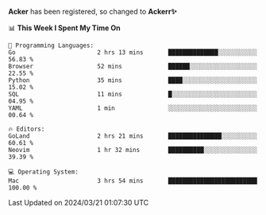 **Acker** has been registered, so changed to **Ackerr✨**

<!--START_SECTION:waka-->
📊 **This Week I Spent My Time On** 

```text
💬 Programming Languages: 
Go                       2 hrs 13 mins       ██████████████░░░░░░░░░░░   56.83 % 
Browser                  52 mins             ██████░░░░░░░░░░░░░░░░░░░   22.55 % 
Python                   35 mins             ████░░░░░░░░░░░░░░░░░░░░░   15.02 % 
SQL                      11 mins             █░░░░░░░░░░░░░░░░░░░░░░░░   04.95 % 
YAML                     1 min               ░░░░░░░░░░░░░░░░░░░░░░░░░   00.64 % 

🔥 Editors: 
GoLand                   2 hrs 21 mins       ███████████████░░░░░░░░░░   60.61 % 
Neovim                   1 hr 32 mins        ██████████░░░░░░░░░░░░░░░   39.39 % 

💻 Operating System: 
Mac                      3 hrs 54 mins       █████████████████████████   100.00 % 
```


 Last Updated on 2024/03/21 01:07:30 UTC
<!--END_SECTION:waka-->

